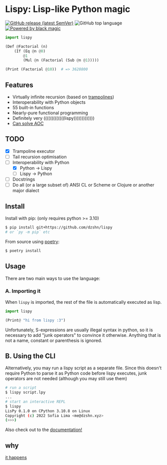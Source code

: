 # Lispy: Lisp-like Python magic

[![GitHub release (latest SemVer)](https://img.shields.io/github/v/release/dzshn/lispy?style=for-the-badge&include_prereleases)](https://github.com/dzshn/lispy/releases/)
![GitHub top language](https://img.shields.io/github/languages/top/dzshn/lispy?style=for-the-badge)
[![Powered by black magic](https://img.shields.io/badge/powered%20by-black%20magic-6f0b4f?style=for-the-badge&labelColor=24020f)](https://forthebadge.com/)

```py
import lispy

(Def @Factorial (n)
    (If (Eq @n @0)
        @1
        (Mul @n (Factorial (Sub @n @1)))))

(Print (Factorial @10))  # => 3628800
```

## Features

- Virtually infinite recursion (based on [trampolines](https://en.wikipedia.org/wiki/Trampoline_(computing)))
- Interoperability with Python objects
- 55 built-in functions
- Nearly-pure functional programming
- Definitely very (((((((((((((lispy)))))))))))))
- [Can solve AOC](https://github.com/dzshn/aoc2022/tree/main/09)

## TODO

- [x] Trampoline executor
- [ ] Tail recursion optimisation
- [ ] Interoperability with Python
    - [x] Python -> Lispy
    - [ ] Lispy -> Python
- [ ] Docstrings
- [ ] Do all (or a large subset of) ANSI CL or Scheme or Clojure or another major dialect

## Install

Install with pip: (only requires python >= 3.10)

```sh
$ pip install git+https://github.com/dzshn/lispy
# or `py -m pip` etc
```

From source using [poetry](https://python-poetry.org):
```sh
$ poetry install
```

## Usage

There are two main ways to use the language:

### A. Importing it

When `lispy` is imported, the rest of the file is automatically executed as lisp.

```py
import lispy

(Print@ "hi from lispy :3")
```

Unfortunately, S-expressions are usually illegal syntax in python, so it is necessary
to add "junk operators" to convince it otherwise. Anything that is not a name, constant
or parenthesis is ignored.

## B. Using the CLI

Alternatively, you may run a lispy script as a separate file. Since this doesn't require
Python to parse it as Python code before lispy executes, junk operators are not needed
(although you may still use them)

```sh
# run a script
$ lispy script.lpy
...
# start an interactive REPL
$ lispy
LisPy 0.1.0 on CPython 3.10.8 on Linux
Copyright (c) 2022 Sofia Lima <me@dzshn.xyz>
(>>>)
```

Also check out to the [documentation!](docs/)

## why

[it happens](https://wetdry.world/@z/109482233010304203)
